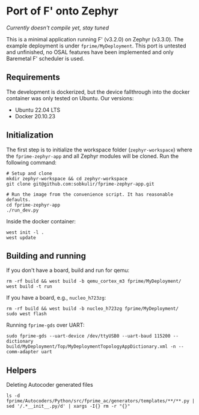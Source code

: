 # Port of F' onto Zephyr

_Currently doesn't compile yet, stay tuned_


This is a minimal application running F' (v3.2.0) on Zephyr (v3.3.0). The example deployment is under `fprime/MyDeployment`.
This port is untested and unfinished, no OSAL features have been implemented and only Baremetal F' scheduler is used.

## Requirements

The development is dockerized, but the device fallthrough into the docker container was only tested on
Ubuntu. Our versions:
* Ubuntu 22.04 LTS
* Docker 20.10.23

## Initialization

The first step is to initialize the workspace folder (`zephyr-workspace`) where
the ``fprime-zephyr-app`` and all Zephyr modules will be cloned. Run the following
command:

```shell
# Setup and clone
mkdir zephyr-workspace && cd zephyr-workspace
git clone git@github.com:sobkulir/fprime-zephyr-app.git

# Run the image from the convenience script. It has reasonable defaults.
cd fprime-zephyr-app
./run_dev.py
```

Inside the docker container:
```shell
west init -l .
west update
```

## Building and running

If you don't have a board, build and run for qemu:
```shell
rm -rf build && west build -b qemu_cortex_m3 fprime/MyDeployment/
west build -t run
```

If you have a board, e.g., `nucleo_h723zg`:
```shell
rm -rf build && west build -b nucleo_h723zg fprime/MyDeployment/
sudo west flash
```

Running `fprime-gds` over UART:
```
sudo fprime-gds --uart-device /dev/ttyUSB0 --uart-baud 115200 --dictionary build/MyDeployment/Top/MyDeploymentTopologyAppDictionary.xml -n --comm-adapter uart

```

## Helpers

Deleting Autocoder generated files

```
ls -d fprime/Autocoders/Python/src/fprime_ac/generators/templates/**/**.py | sed '/.*__init__.py/d' | xargs -I{} rm -r "{}"
```
